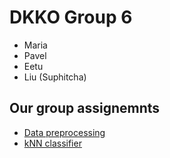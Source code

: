 # DKKO Group 6

- Maria
- Pavel
- Eetu
- Liu (Suphitcha)

## Our group assignemnts 

- [Data preprocessing](preprocessing/data_preprocessing.ipynb)
- [kNN classifier](knn_classifier/classifierHW.ipynb)